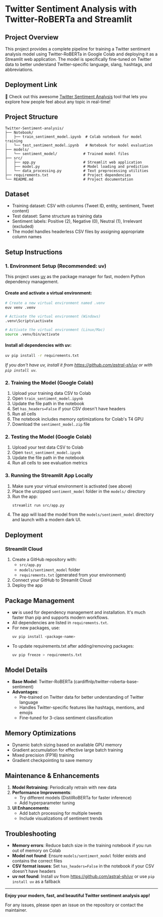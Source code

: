 # Twitter Sentiment Analysis with Twitter-RoBERTa and Streamlit

## Project Overview
This project provides a complete pipeline for training a Twitter sentiment analysis model using Twitter-RoBERTa in Google Colab and deploying it as a Streamlit web application. The model is specifically fine-tuned on Twitter data to better understand Twitter-specific language, slang, hashtags, and abbreviations.

## Deployment Link
🚀 Check out this awesome [Twitter Sentiment Analysis](https://anshika-twitter-sentiment-analysis.streamlit.app/) tool that lets you explore how people feel about any topic in real-time!



## Project Structure
```
Twitter-Sentiment-analysis/
├── Notebook/
│   ├── train_sentiment_model.ipynb  # Colab notebook for model training
│   └── test_sentiment_model.ipynb   # Notebook for model evaluation
├── models/
│   └── sentiment_model/            # Trained model files
├── src/
│   ├── app.py                      # Streamlit web application
│   ├── model.py                    # Model loading and prediction
│   └── data_processing.py          # Text preprocessing utilities
├── requirements.txt                # Project dependencies
└── README.md                       # Project documentation
```

## Dataset
- Training dataset: CSV with columns (Tweet ID, entity, sentiment, Tweet content)
- Test dataset: Same structure as training data
- Sentiment labels: Positive (2), Negative (0), Neutral (1), Irrelevant (excluded)
- The model handles headerless CSV files by assigning appropriate column names

## Setup Instructions

### 1. Environment Setup (Recommended: uv)

This project uses [uv](https://github.com/astral-sh/uv) as the package manager for fast, modern Python dependency management.

#### Create and activate a virtual environment:
```bash
# Create a new virtual environment named .venv
euv venv .venv

# Activate the virtual environment (Windows)
.venv\Scripts\activate

# Activate the virtual environment (Linux/Mac)
source .venv/bin/activate
```

#### Install all dependencies with uv:
```bash
uv pip install -r requirements.txt
```

*If you don't have uv, install it from https://github.com/astral-sh/uv or with `pip install uv`.*

### 2. Training the Model (Google Colab)
1. Upload your training data CSV to Colab
2. Open `train_sentiment_model.ipynb`
3. Update the file path in the notebook
4. Set `has_headers=False` if your CSV doesn't have headers
5. Run all cells
6. The notebook includes memory optimizations for Colab's T4 GPU
7. Download the `sentiment_model.zip` file

### 2. Testing the Model (Google Colab)
1. Upload your test data CSV to Colab
2. Open `test_sentiment_model.ipynb`
3. Update the file path in the notebook
4. Run all cells to see evaluation metrics

### 3. Running the Streamlit App Locally
1. Make sure your virtual environment is activated (see above)
2. Place the unzipped `sentiment_model` folder in the `models/` directory
3. Run the app:
   ```bash
   streamlit run src/app.py
   ```
4. The app will load the model from the `models/sentiment_model` directory and launch with a modern dark UI.

## Deployment
### Streamlit Cloud
1. Create a GitHub repository with:
   - `src/app.py`
   - `models/sentiment_model` folder
   - `requirements.txt` (generated from your environment)
2. Connect your GitHub to Streamlit Cloud
3. Deploy the app

## Package Management
- **uv** is used for dependency management and installation. It's much faster than pip and supports modern workflows.
- All dependencies are listed in `requirements.txt`.
- For new packages, use:
  ```bash
  uv pip install <package-name>
  ```
- To update requirements.txt after adding/removing packages:
  ```bash
  uv pip freeze > requirements.txt
  ```

## Model Details
- **Base Model**: Twitter-RoBERTa (cardiffnlp/twitter-roberta-base-sentiment)
- **Advantages**:
  - Pre-trained on Twitter data for better understanding of Twitter language
  - Handles Twitter-specific features like hashtags, mentions, and emojis
  - Fine-tuned for 3-class sentiment classification

## Memory Optimizations
- Dynamic batch sizing based on available GPU memory
- Gradient accumulation for effective large batch training
- Mixed precision (FP16) training
- Gradient checkpointing to save memory

## Maintenance & Enhancements
1. **Model Retraining**: Periodically retrain with new data
2. **Performance Improvements**:
   - Try different models (DistilRoBERTa for faster inference)
   - Add hyperparameter tuning
3. **UI Enhancements**:
   - Add batch processing for multiple tweets
   - Include visualizations of sentiment trends

## Troubleshooting
- **Memory errors**: Reduce batch size in the training notebook if you run out of memory on Colab
- **Model not found**: Ensure `models/sentiment_model` folder exists and contains the correct files
- **CSV format issues**: Set `has_headers=False` in the notebook if your CSV doesn't have headers
- **uv not found**: Install uv from https://github.com/astral-sh/uv or use `pip install uv` as a fallback

---

**Enjoy your modern, fast, and beautiful Twitter sentiment analysis app!**

For any issues, please open an issue on the repository or contact the maintainer.
